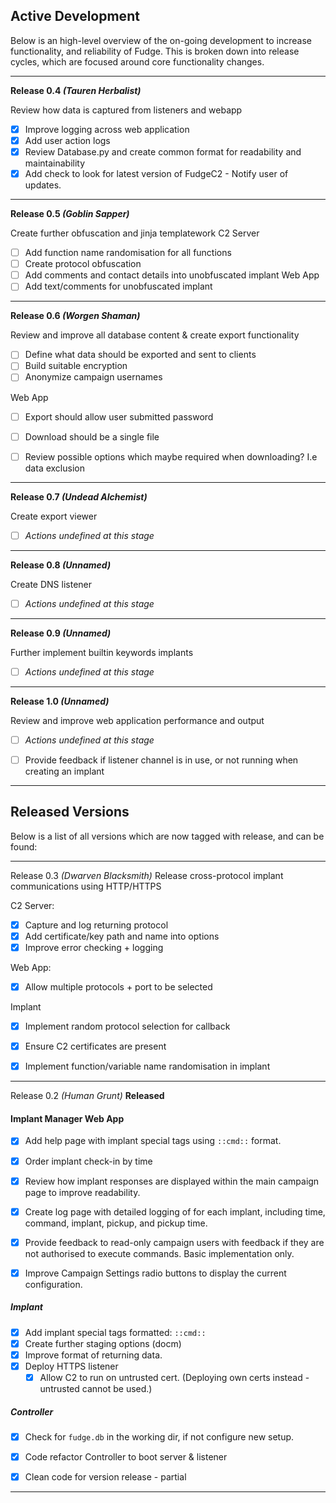 ## Active Development
Below is an high-level overview of the on-going development to increase functionality, and reliability of Fudge. This is broken down into release cycles, which are focused around core functionality changes.

---
**Release 0.4 _(Tauren Herbalist)_**

Review how data is captured from listeners and webapp
 - [x] Improve logging across web application
 - [x] Add user action logs
 - [x] Review Database.py and create common format for readability and maintainability
 - [x] Add check to look for latest version of FudgeC2 - Notify user of updates.

---
**Release 0.5 _(Goblin Sapper)_**

Create further obfuscation and jinja templatework
 C2 Server
 - [ ] Add function name randomisation for all functions
 - [ ] Create protocol obfuscation
 - [ ] Add comments and contact details into unobfuscated implant
 Web App
 - [ ] Add text/comments for unobfuscated implant

---
**Release 0.6 _(Worgen Shaman)_**

Review and improve all database content & create export functionality
 - [ ] Define what data should be exported and sent to clients
 - [ ] Build suitable encryption
 - [ ] Anonymize campaign usernames
 
Web App
 - [ ] Export should allow user submitted password
 - [ ] Download should be a single file
 - [ ] Review possible options which maybe required when downloading? I.e data exclusion
 
 
---
**Release 0.7 _(Undead Alchemist)_**

Create export viewer
 - [ ] _Actions undefined at this stage_

---
**Release 0.8 _(Unnamed)_**

Create DNS listener
- [ ] _Actions undefined at this stage_
 
---
**Release 0.9 _(Unnamed)_**

Further implement builtin keywords implants
- [ ] _Actions undefined at this stage_

---
**Release 1.0 _(Unnamed)_**

Review and improve web application performance and output
- [ ] _Actions undefined at this stage_
- [ ] Provide feedback if listener channel is in use, or not running when creating an implant



---
## Released Versions
Below is a list of all versions which are now tagged with release, and can be found:

---
Release 0.3 _(Dwarven Blacksmith)_
Release cross-protocol implant communications using HTTP/HTTPS

C2 Server:
 - [x] Capture and log returning protocol
 - [x] Add certificate/key path and name into options
 - [x] Improve error checking + logging
 
Web App:
 - [x] Allow multiple protocols + port to be selected
 
Implant 
 - [x] Implement random protocol selection for callback
 - [x] Ensure C2 certificates are present
 - [x] Implement function/variable name randomisation in implant
 

---
Release 0.2 _(Human Grunt)_ **Released**
#### Implant Manager Web App
- [x] Add help page with implant special tags using `::cmd::` format.
- [x] Order implant check-in by time
- [x] Review how implant responses are displayed within the main campaign page to improve readability.
- [x] Create log page with detailed logging of for each implant, including time, command, implant, pickup, and pickup time.
- [x] Provide feedback to read-only campaign users with feedback if they are not authorised to execute commands. Basic implementation only.
- [x] Improve Campaign Settings radio buttons to display the current configuration.


##### Implant


- [x] Add implant special tags formatted: `::cmd::`
- [x] Create further staging options (docm)
- [x] Improve format of returning data.
- [x] Deploy HTTPS listener
    - [x] Allow C2 to run on untrusted cert. (Deploying own certs instead - untrusted cannot be used.)

##### Controller
- [x] Check for `fudge.db` in the working dir, if not configure new setup. 
- [x] Code refactor Controller to boot server & listener 
- [x] Clean code for version release - partial

 
 ---
